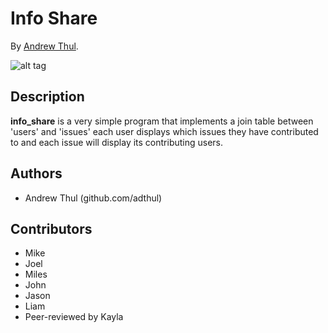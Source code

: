 # Info Share
<!-- If you'd like to use a logo instead uncomment this code and remove the text above this line

  ![Logo](URL to logo img file goes here)

-->

By [Andrew Thul](www.andrewthul.com).

![alt tag](https://raw.github.com/adthul/info_share/master/public/Screenshots/Screenshot.png)

## Description
**info_share** is a very simple program that implements a join table between 'users' and 'issues' each user displays which issues they have contributed to and each issue will display its contributing users.


## Authors

* Andrew Thul (github.com/adthul)


## Contributors

* Mike
* Joel
* Miles
* John
* Jason
* Liam
* Peer-reviewed by Kayla
